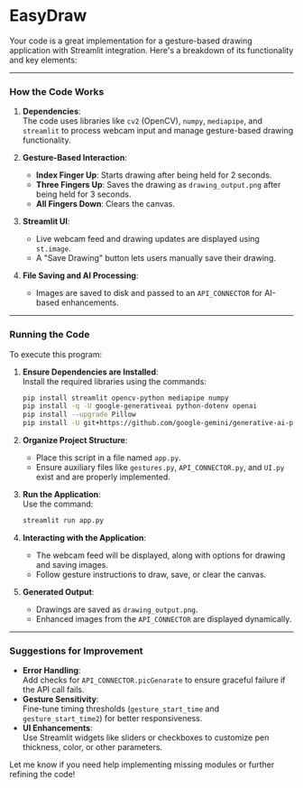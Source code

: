 # EasyDraw
Your code is a great implementation for a gesture-based drawing application with Streamlit integration. Here's a breakdown of its functionality and key elements:  

---

### How the Code Works  

1. **Dependencies**:  
   The code uses libraries like `cv2` (OpenCV), `numpy`, `mediapipe`, and `streamlit` to process webcam input and manage gesture-based drawing functionality.  

2. **Gesture-Based Interaction**:  
   - **Index Finger Up**: Starts drawing after being held for 2 seconds.  
   - **Three Fingers Up**: Saves the drawing as `drawing_output.png` after being held for 3 seconds.  
   - **All Fingers Down**: Clears the canvas.  

3. **Streamlit UI**:  
   - Live webcam feed and drawing updates are displayed using `st.image`.  
   - A "Save Drawing" button lets users manually save their drawing.  

4. **File Saving and AI Processing**:  
   - Images are saved to disk and passed to an `API_CONNECTOR` for AI-based enhancements.  

---

### Running the Code  

To execute this program:  

1. **Ensure Dependencies are Installed**:  
   Install the required libraries using the commands:  
   ```bash  
   pip install streamlit opencv-python mediapipe numpy  
   pip install -q -U google-generativeai python-dotenv openai  
   pip install --upgrade Pillow  
   pip install -U git+https://github.com/google-gemini/generative-ai-python@imagen  
   ```  

2. **Organize Project Structure**:  
   - Place this script in a file named `app.py`.  
   - Ensure auxiliary files like `gestures.py`, `API_CONNECTOR.py`, and `UI.py` exist and are properly implemented.  

3. **Run the Application**:  
   Use the command:  
   ```bash  
   streamlit run app.py  
   ```  

4. **Interacting with the Application**:  
   - The webcam feed will be displayed, along with options for drawing and saving images.  
   - Follow gesture instructions to draw, save, or clear the canvas.  

5. **Generated Output**:  
   - Drawings are saved as `drawing_output.png`.  
   - Enhanced images from the `API_CONNECTOR` are displayed dynamically.  

---  

### Suggestions for Improvement  

- **Error Handling**:  
  Add checks for `API_CONNECTOR.picGenarate` to ensure graceful failure if the API call fails.  
- **Gesture Sensitivity**:  
  Fine-tune timing thresholds (`gesture_start_time` and `gesture_start_time2`) for better responsiveness.  
- **UI Enhancements**:  
  Use Streamlit widgets like sliders or checkboxes to customize pen thickness, color, or other parameters.  

Let me know if you need help implementing missing modules or further refining the code!
